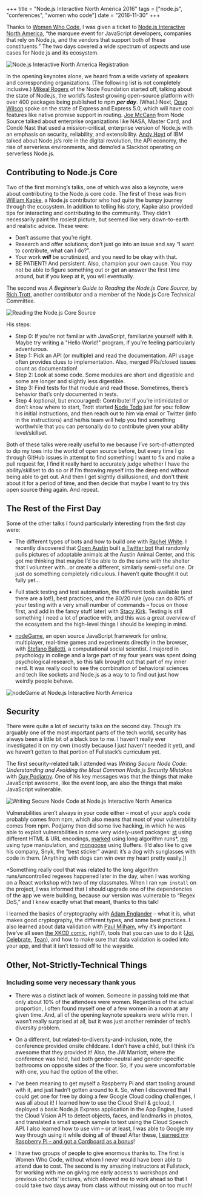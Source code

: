 +++
title = "Node.js Interactive North America 2016"
tags = ["node.js", "conferences", "women who code"]
date = "2016-11-30"
+++

Thanks to [Women Who Code](https://www.womenwhocode.com/), I was given a ticket to [Node.js Interactive North America](http://events.linuxfoundation.org/events/node-interactive), “the marquee event for JavaScript developers, companies that rely on Node.js, and the vendors that support both of these constituents.” The two days covered a wide spectrum of aspects and use cases for Node.js and its ecosystem.

<img src="/img/posts/2016-11/nodejs-interactive-2016-registration.JPG" alt="Node.js Interactive North America Registration"/>

In the opening keynotes alone, we heard from a wide variety of speakers and corresponding organizations. (The following list is not completely inclusive.) [Mikeal Rogers](https://twitter.com/mikeal) of the Node Foundation started off, talking about the state of Node.js, the world’s fastest growing open-source platform with over 400 packages being published to npm ***per day***. (What.) Next, [Doug Wilson](https://twitter.com/blipsofadoug) spoke on the state of Express and Express 5.0, which will have cool features like native promise support in routing. [Joe McCann](https://twitter.com/joemccann) from Node Source talked about enterprise organizations like NASA, Master Card, and Condé Nast that used a mission-critical, enterprise version of Node.js with an emphasis on security, reliability, and extensibility. [Andy Hoyt](https://twitter.com/andrew_j_hoyt) of IBM talked about Node.js’s role in the digital revolution, the API economy, the rise of serverless environments, and demo’ed a Slackbot operating on serverless Node.js.

## Contributing to Node.js Core

Two of the first morning’s talks, one of which was also a keynote, were about contributing to the Node.js core code. The first of these was from [William Kapke](https://twitter.com/williamkapke), a Node.js contributor who had quite the bumpy journey through the ecosystem. In addition to telling his story, Kapke also provided tips for interacting and contributing to the community. They didn’t necessarily paint the rosiest picture, but seemed like very down-to-earth and realistic advice. These were:

* Don’t assume that you’re right.
* Research and offer solutions; don’t just go into an issue and say “I want to contribute, what can I do?”.
* Your work ***will*** be scrutinized, and you need to be okay with that.
* BE PATIENT! And persistent. Also, champion your own cause. You may not be able to figure something out or get an answer the first time around, but if you keep at it, you will eventually.

The second was *A Beginner’s Guide to Reading the Node.js Core Source*, by [Rich Trott](https://twitter.com/trott), another contributor and a member of the Node.js Core Technical Committee.

<img src="/img/posts/2016-11/nodejs-interactive-2016-contributing.JPG" alt="Reading the Node.js Core Source"/>

His steps:

* Step 0: If you're not familiar with JavaScript, familiarize yourself with it. Maybe try writing a "Hello World!" program, if you're feeling particularly adventurous.
* Step 1: Pick an API (or multiple) and read the documentation. API usage often provides clues to implementation. Also, merged PRs/closed issues count as documentation!
* Step 2: Look at some code. Some modules are short and digestible and some are longer and slightly less digestible.
* Step 3: Find tests for that module and read those. Sometimes, there’s behavior that’s only documented in tests.
* Step 4 (optional, but encouraged): Contribute! If you’re intimidated or don’t know where to start, Trott started [Node Todo](http://nodetodo.org/) just for you: follow his initial instructions, and then reach out to him via email or Twitter (info in the instructions) and he/his team will help you find something worthwhile that you can personally do to contribute given your ability level/skillset.

Both of these talks were really useful to me because I’ve sort-of-attempted to dip my toes into the world of open source before, but every time I go through GitHub issues in attempt to find something I want to fix and make a pull request for, I find it really hard to accurately judge whether I have the ability/skillset to do so or if I’m throwing myself into the deep end without being able to get out. And then I get slightly disillusioned, and don't think about it for a period of time, and then decide that maybe I want to try this open source thing again. And repeat.

## The Rest of the First Day

Some of the other talks I found particularly interesting from the first day were:

* The different types of bots and how to build one with [Rachel White](https://twitter.com/ohhoe). I recently discovered that [Open Austin](https://www.open-austin.org/) built [a Twitter bot](https://github.com/open-austin/CutePetsAustin) that randomly pulls pictures of adoptable animals at the Austin Animal Center, and this got me thinking that maybe I’d be able to do the same with the shelter that I volunteer with...or create a different, similarly semi-useful one. Or just do something completely ridiculous. I haven’t quite thought it out fully yet...

* Full stack testing and test automation, the different tools available (and there are a lot!), best practices, and the 80/20 rule (you can do 80% of your testing with a very small number of commands – focus on those first, and add in the fancy stuff later) with [Stacy Kirk](https://twitter.com/queenofagileqa). Testing is still something I need a lot of practice with, and this was a great overview of the ecosystem and the high-level things I should be keeping in mind.

* [nodeGame](http://nodegame.org/), an open source JavaScript framework for online, multiplayer, real-time games and experiments directly in the browser, with [Stefano Balietti](https://twitter.com/balietti), a computational social scientist. I majored in psychology in college and a large part of my four years was spent doing psychological research, so this talk brought out that part of my inner nerd. It was really cool to see the combination of behavioral sciences and tech like sockets and Node.js as a way to to find out just how weirdly people behave.

<img src="/img/posts/2016-11/nodejs-interactive-2016-nodegame.JPG" alt="nodeGame at Node.js Interactive North America"/>

## Security

There were quite a lot of security talks on the second day. Though it’s arguably one of the most important parts of the tech world, security has always been a little bit of a black box to me. I haven’t really ever investigated it on my own (mostly because I just haven’t needed it yet), and we haven’t gotten to that portion of Fullstack’s curriculum yet.

The first security-related talk I attended was *Writing Secure Node Code: Understanding and Avoiding the Most Common Node.js Security Mistakes* with [Guy Podjarny](https://twitter.com/guypod). One of his key messages was that the things that make JavaScript awesome, like the event loop, are also the things that make JavaScript vulnerable.

<img src="/img/posts/2016-11/nodejs-interactive-2016-security.JPG" alt="Writing Secure Node Code at Node.js Interactive North America"/>

Vulnerabilities aren’t always in your code either – most of your app’s code probably comes from npm, which also means that most of your vulnerability comes from npm. Podjarny then did some live hacking, in which he was able to exploit vulnerabilities in some very widely-used packages: [st](https://www.npmjs.com/package/st) using different HTML & URL encodings, [marked](https://www.npmjs.com/package/marked) using long algorithm runs*, [ms](https://www.npmjs.com/package/ms) using type manipulation, and [mongoose](https://www.npmjs.com/package/mongoose) using Buffers. (I’d also like to give his company, Snyk, the “best sticker” award: it’s a dog with sunglasses with code in them. [Anything with dogs can win over my heart pretty easily.])

*Something really cool that was related to the long algorithm runs/uncontrolled regexes happened later in the day, when I was working on a React workshop with two of my classmates. When I ran `npm install` on the project, I was informed that I should upgrade one of the dependencies of the app we were building, because our version was vulnerable to “Regex DoS,” and I knew exactly what that meant, thanks to this talk!

I learned the basics of cryptography with [Adam Englander](https://twitter.com/adam_englander) – what it is, what makes good cryptography, the different types, and some best practices. I also learned about data validation with [Paul Milham](https://www.linkedin.com/in/paul-milham-6693a810), why it’s important (we’ve all seen [the XKCD comic](https://xkcd.com/327/), right?), tools that you can use to do it ([Joi](https://github.com/hapijs/joi), [Celebrate](https://github.com/continuationlabs/celebrate), [Tean](https://www.npmjs.com/package/tean)), and how to make sure that data validation is coded into your app, and that it isn’t tossed off to the wayside.

## Other, Not-Strictly-Technical Things

### Including some very necessary thank yous

* There was a distinct lack of women. Someone in passing told me that only about 10% of the attendees were women. Regardless of the actual proportion, I often found myself one of a few women in a room at any given time. And, all of the opening keynote speakers were white men. I wasn’t really surprised at all, but it was just another reminder of tech’s diversity problem.

* On a different, but related-to-diversity-and-inclusion, note, the conference provided onsite childcare. I don’t have a child, but I think it’s awesome that they provided it! Also, the JW Marriott, where the conference was held, had both gender-neutral and gender-specific bathrooms on opposite sides of the floor. So, if you were uncomfortable with one, you had the option of the other.

* I’ve been meaning to get myself a Raspberry Pi and start tooling around with it, and just hadn’t gotten around to it. So, when I discovered that I could get one for free by doing a few Google Cloud coding challenges, I was all about it! I learned how to use the Cloud Shell & gcloud, I deployed a basic Node.js Express application in the App Engine, I used the Cloud Vision API to detect objects, faces, and landmarks in photos, and translated a small speech sample to text using the Cloud Speech API. I also learned how to use vim – or at least, I was able to Google my way through using it while doing all of these! After these, [I earned my Raspberry Pi – and got a Cardboard as a bonus](https://twitter.com/BethQiang/status/803717252755419136)!

* I have two groups of people to give enormous thanks to. The first is Women Who Code, without whom I never would have been able to attend due to cost. The second is my amazing instructors at Fullstack, for working with me on giving me early access to workshops and previous cohorts’ lectures, which allowed me to work ahead so that I could take two days away from class without missing out on too much!
